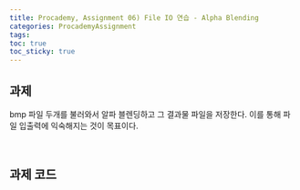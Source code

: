 ```yaml
---
title: Procademy, Assignment 06) File IO 연습 - Alpha Blending
categories: ProcademyAssignment
tags: 
toc: true
toc_sticky: true
---
```


## **과제**

bmp 파일 두개를 불러와서 알파 블렌딩하고 그 결과물 파일을 저장한다. 이를 통해 파일 입출력에 익숙해지는 것이 목표이다. 

<br/>

## **과제 코드**

```c++

```
